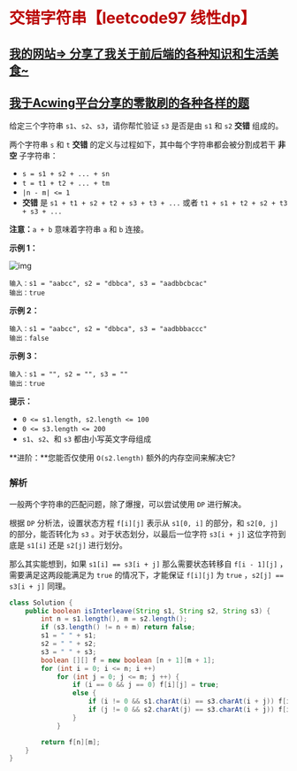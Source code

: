 # <font color='bb000'>交错字符串【leetcode97 线性dp】</font>

## [我的网站=> 分享了我关于前后端的各种知识和生活美食~](https://www.fanxy.cloud)

## [我于Acwing平台分享的零散刷的各种各样的题](https://www.acwing.com/blog/content/33005/) 

给定三个字符串 `s1`、`s2`、`s3`，请你帮忙验证 `s3` 是否是由 `s1` 和 `s2` **交错** 组成的。

两个字符串 `s` 和 `t` **交错** 的定义与过程如下，其中每个字符串都会被分割成若干 **非空** 子字符串：

- `s = s1 + s2 + ... + sn`
- `t = t1 + t2 + ... + tm`
- `|n - m| <= 1`
- **交错** 是 `s1 + t1 + s2 + t2 + s3 + t3 + ...` 或者 `t1 + s1 + t2 + s2 + t3 + s3 + ...`

**注意：**`a + b` 意味着字符串 `a` 和 `b` 连接。

 

**示例 1：**

![img](https://assets.leetcode.com/uploads/2020/09/02/interleave.jpg)

```
输入：s1 = "aabcc", s2 = "dbbca", s3 = "aadbbcbcac"
输出：true
```

**示例 2：**

```
输入：s1 = "aabcc", s2 = "dbbca", s3 = "aadbbbaccc"
输出：false
```

**示例 3：**

```
输入：s1 = "", s2 = "", s3 = ""
输出：true
```

 

**提示：**

- `0 <= s1.length, s2.length <= 100`
- `0 <= s3.length <= 200`
- `s1`、`s2`、和 `s3` 都由小写英文字母组成

 

**进阶：**您能否仅使用 `O(s2.length)` 额外的内存空间来解决它?



### 解析

一般两个字符串的匹配问题，除了爆搜，可以尝试使用 `DP` 进行解决。

根据 `DP` 分析法，设置状态方程 `f[i][j]` 表示从 `s1[0, i]` 的部分，和 `s2[0, j]` 的部分，能否转化为 `s3` 。对于状态划分，以最后一位字符 `s3[i + j]` 这位字符到底是 `s1[i]` 还是 `s2[j]` 进行划分。

那么其实能想到，如果 `s1[i] == s3[i + j]` 那么需要状态转移自 `f[i - 1][j]` ，需要满足这两段能满足为 `true` 的情况下，才能保证 `f[i][j]` 为 `true` ，`s2[j] == s3[i + j]` 同理。

```java
class Solution {
    public boolean isInterleave(String s1, String s2, String s3) {
        int n = s1.length(), m = s2.length();
        if (s3.length() != n + m) return false;
        s1 = " " + s1;
        s2 = " " + s2;
        s3 = " " + s3;
        boolean [][] f = new boolean [n + 1][m + 1];
        for (int i = 0; i <= n; i ++) 
            for (int j = 0; j <= m; j ++) {
                if (i == 0 && j == 0) f[i][j] = true;
                else {
                    if (i != 0 && s1.charAt(i) == s3.charAt(i + j)) f[i][j] = f[i - 1][j];
                    if (j != 0 && s2.charAt(j) == s3.charAt(i + j)) f[i][j] = f[i][j] || f[i][j - 1];
                } 
            }

        return f[n][m];            
    }
}
```

